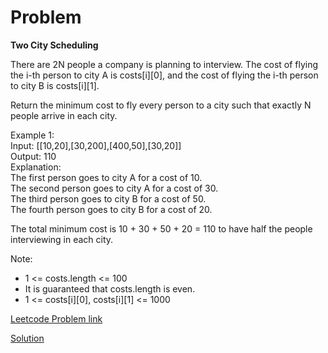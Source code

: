 # Problem
__Two City Scheduling__

There are 2N people a company is planning to interview. The cost of flying the i-th person to city A is costs[i][0], and the cost of flying the i-th person to city B is costs[i][1].

Return the minimum cost to fly every person to a city such that exactly N people arrive in each city.

Example 1:<br>
Input: [[10,20],[30,200],[400,50],[30,20]]<br>
Output: 110<br>
Explanation: <br>
The first person goes to city A for a cost of 10.<br>
The second person goes to city A for a cost of 30.<br>
The third person goes to city B for a cost of 50.<br>
The fourth person goes to city B for a cost of 20.<br>

The total minimum cost is 10 + 30 + 50 + 20 = 110 to have half the people interviewing in each city.
 
Note:<br>
* 1 <= costs.length <= 100
* It is guaranteed that costs.length is even.
* 1 <= costs[i][0], costs[i][1] <= 1000

[Leetcode Problem link](https://leetcode.com/explore/challenge/card/june-leetcoding-challenge/539/week-1-june-1st-june-7th/3349/)

[Solution](https://github.com/DhanabalShanmugam/Leet-Code-30-Days-Challenge/blob/master/Jun2020/Week1/Day_3/Soution.py)


